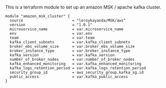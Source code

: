 This is a terraform module to set up an amazon MSK / apache kafka cluster.

    module "amazon_msk_cluster" {
      source                      = "leroykayanda/MSK/aws"
      version                     = "1.0.1"
      microservice_name           = var.microservice_name
      env                         = var.env
      team                        = var.team
      kafka_client_subnets        = var.kafka_client_subnets
      broker_ebs_volume_size      = var.broker_ebs_volume_size
      broker_instance_type        = var.broker_instance_type
      kafka_version               = var.kafka_version
      number_of_broker_nodes      = var.number_of_broker_nodes
      kafka_enhanced_monitoring   = var.kafka_enhanced_monitoring
      kafka_logs_retention_period = var.kafka_logs_retention_period
      security_group_id           = aws_security_group.kafka_sg.id
      public_access               = var.kafka_public_access
    }
